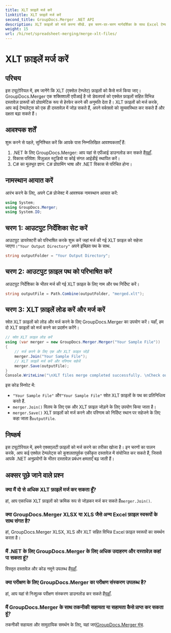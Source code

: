 ```yaml
---
title: XLT फ़ाइलें मर्ज करें
linktitle: XLT फ़ाइलें मर्ज करें
second_title: GroupDocs.Merger .NET API
description: XLT फ़ाइलों को मर्ज करना सीखें. इस चरण-दर-चरण मार्गदर्शिका के साथ Excel टेम्पलेट्स को C# में प्रोग्रामेटिक रूप से संयोजित करें।
weight: 15
url: /hi/net/spreadsheet-merging/merge-xlt-files/
---
```


# XLT फ़ाइलें मर्ज करें

## परिचय
इस ट्यूटोरियल में, हम जानेंगे कि XLT (एक्सेल टेम्प्लेट) फ़ाइलों को कैसे मर्ज किया जाए। GroupDocs.Merger एक शक्तिशाली एपीआई है जो डेवलपर्स को एक्सेल फ़ाइलों सहित विभिन्न दस्तावेज़ प्रारूपों को प्रोग्रामेटिक रूप से हेरफेर करने की अनुमति देता है। XLT फ़ाइलों को मर्ज करके, आप कई टेम्पलेट्स को एक ही दस्तावेज़ में जोड़ सकते हैं, अपने वर्कफ़्लो को सुव्यवस्थित कर सकते हैं और दक्षता बढ़ा सकते हैं।
## आवश्यक शर्तें
शुरू करने से पहले, सुनिश्चित करें कि आपके पास निम्नलिखित आवश्यकताएँ हैं:
1.  .NET के लिए GroupDocs.Merger: आप यहां से एपीआई डाउनलोड कर सकते हैं[यहाँ](https://releases.groupdocs.com/merger/net/).
2. विकास परिवेश: विज़ुअल स्टूडियो या कोई संगत आईडीई स्थापित करें।
3. C# का मूलभूत ज्ञान: C# प्रोग्रामिंग भाषा और .NET विकास से परिचित होना।

## नामस्थान आयात करें
आरंभ करने के लिए, अपने C# प्रोजेक्ट में आवश्यक नामस्थान आयात करें:
```csharp
using System; 
using GroupDocs.Merger;
using System.IO;
```
## चरण 1: आउटपुट निर्देशिका सेट करें
 आउटपुट डायरेक्टरी को परिभाषित करके शुरू करें जहां मर्ज की गई XLT फ़ाइल को सहेजा जाएगा।`"Your Output Directory"` अपने इच्छित पथ के साथ.
```csharp
string outputFolder = "Your Output Directory";
```
## चरण 2: आउटपुट फ़ाइल पथ को परिभाषित करें
आउटपुट निर्देशिका के भीतर मर्ज की गई XLT फ़ाइल के लिए नाम और पथ निर्दिष्ट करें।
```csharp
string outputFile = Path.Combine(outputFolder, "merged.xlt");
```
## चरण 3: XLT फ़ाइलें लोड करें और मर्ज करें
स्रोत XLT फ़ाइलों को लोड और मर्ज करने के लिए GroupDocs.Merger का उपयोग करें। यहाँ, हम दो XLT फ़ाइलों को मर्ज करने का प्रदर्शन करेंगे।
```csharp
// स्रोत XLT फ़ाइल लोड करें
using (var merger = new GroupDocs.Merger.Merger("Your Sample File"))
{
    // मर्ज करने के लिए एक और XLT फ़ाइल जोड़ें
    merger.Join("Your Sample File");
    // XLT फ़ाइलें मर्ज करें और परिणाम सहेजें
    merger.Save(outputFile);
}
Console.WriteLine("\nXLT files merge completed successfully. \nCheck output in {0}", outputFolder);
```
इस कोड स्निपेट में:
- `"Your Sample File"` और`"Your Sample File"` स्रोत XLT फ़ाइलों के पथ का प्रतिनिधित्व करते हैं.
- `merger.Join()` विलय के लिए एक और XLT फ़ाइल जोड़ने के लिए उपयोग किया जाता है।
- `merger.Save()` XLT फ़ाइलों को मर्ज करने और परिणाम को निर्दिष्ट स्थान पर सहेजने के लिए कहा जाता है`outputFile`.

## निष्कर्ष
इस ट्यूटोरियल में, हमने एक्सएलटी फ़ाइलों को मर्ज करने का तरीका खोजा है। इन चरणों का पालन करके, आप कई एक्सेल टेम्पलेट्स को कुशलतापूर्वक एकीकृत दस्तावेज़ में संयोजित कर सकते हैं, जिससे आपके .NET अनुप्रयोगों के भीतर दस्तावेज़ प्रबंधन क्षमताएँ बढ़ जाती हैं।

## अक्सर पूछे जाने वाले प्रश्न
### क्या मैं दो से अधिक XLT फ़ाइलें मर्ज कर सकता हूँ?
हां, आप एकाधिक XLT फ़ाइलों को क्रमिक रूप से जोड़कर मर्ज कर सकते हैं`merger.Join()`.
### क्या GroupDocs.Merger XLSX या XLS जैसे अन्य Excel फ़ाइल स्वरूपों के साथ संगत है?
हां, GroupDocs.Merger XLSX, XLS और XLT सहित विभिन्न Excel फ़ाइल स्वरूपों का समर्थन करता है।
### मैं .NET के लिए GroupDocs.Merger के लिए अधिक उदाहरण और दस्तावेज़ कहां पा सकता हूं?
 विस्तृत दस्तावेज़ और कोड नमूने उपलब्ध हैं[यहाँ](https://tutorials.groupdocs.com/merger/net/).
### क्या परीक्षण के लिए GroupDocs.Merger का परीक्षण संस्करण उपलब्ध है?
 हां, आप यहां से निःशुल्क परीक्षण संस्करण डाउनलोड कर सकते हैं[यहाँ](https://releases.groupdocs.com/).
### मैं GroupDocs.Merger के साथ तकनीकी सहायता या सहायता कैसे प्राप्त कर सकता हूं?
 तकनीकी सहायता और सामुदायिक समर्थन के लिए, यहां जाएं[GroupDocs.Merger मंच](https://forum.groupdocs.com/c/merger/32).